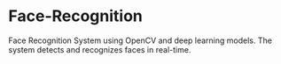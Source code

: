 # Face-Recognition
Face Recognition System using OpenCV and deep learning models. The system detects and recognizes faces in real-time.
